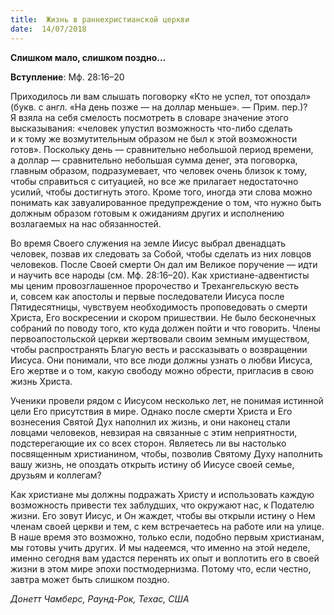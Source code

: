 ```yaml
---
title:  Жизнь в раннехристианской церкви
date:  14/07/2018
---
```


**Слишком мало, слишком поздно…**

**Вступление**: Мф. 28:16–20

Приходилось ли вам слышать поговорку «Кто не успел, тот опоздал» (букв. с англ. «На день позже — на доллар меньше». — Прим. пер.)? Я взяла на себя смелость посмотреть в словаре значение этого высказывания: «человек упустил возможность что-либо сделать и к тому же возмутительным образом не был к этой возможности готов». Поскольку день — сравнительно небольшой период времени, а доллар — сравнительно небольшая сумма денег, эта поговорка, главным образом, подразумевает, что человек очень близок к тому, чтобы справиться с ситуацией, но все же прилагает недостаточно усилий, чтобы достигнуть этого. Кроме того, иногда эти слова можно понимать как завуалированное предупреждение о том, что нужно быть должным образом готовым к ожиданиям других и исполнению возлагаемых на нас обязанностей.

Во время Своего служения на земле Иисус выбрал двенадцать человек, позвав их следовать за Собой, чтобы сделать из них ловцов человеков. После Своей смерти Он дал им Великое поручение — идти и научить все народы (см. Мф. 28:16–20). Как христиане-адвентисты мы ценим провозглашенное пророчество и Трехангельскую весть и, совсем как апостолы и первые последователи Иисуса после Пятидесятницы, чувствуем необходимость проповедовать о смерти Христа, Его воскресении и скором пришествии. Не было бесконечных собраний по поводу того, кто куда должен пойти и что говорить. Члены первоапостольской церкви жертвовали своим земным имуществом, чтобы распространять Благую весть и рассказывать о возвращении Иисуса. Они понимали, что все люди должны узнать о любви Иисуса, Его жертве и о том, какую свободу можно обрести, пригласив в свою жизнь Христа.

Ученики провели рядом с Иисусом несколько лет, не понимая истинной цели Его присутствия в мире. Однако после смерти Христа и Его вознесения Святой Дух наполнил их жизнь, и они наконец стали ловцами человеков, невзирая на связанные с этим неприятности, подстерегающие их со всех сторон. Являетесь ли вы настолько посвященным христианином, чтобы, позволив Святому Духу наполнить вашу жизнь, не опоздать открыть истину об Иисусе своей семье, друзьям и коллегам?

Как христиане мы должны подражать Христу и использовать каждую возможность привести тех заблудших, что окружают нас, к Подателю жизни. Его зовут Иисус, и Он жаждет, чтобы вы открыли истину о Нем членам своей церкви и тем, с кем встречаетесь на работе или на улице. В наше время это возможно, только если, подобно первым христианам, мы готовы учить других. И мы надеемся, что именно на этой неделе, именно сегодня вам удастся перенять их опыт и воплотить его в своей жизни в этом мире эпохи постмодернизма. Потому что, если честно, завтра может быть слишком поздно.

_Донетт Чамберс, Раунд-Рок, Техас, США_